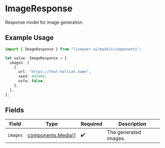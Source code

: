 # ImageResponse

Response model for image generation.

## Example Usage

```typescript
import { ImageResponse } from "livepeer-ai/models/components";

let value: ImageResponse = {
  images: [
    {
      url: "https://that-hellcat.name",
      seed: 645894,
      nsfw: false,
    },
  ],
};
```

## Fields

| Field                                                  | Type                                                   | Required                                               | Description                                            |
| ------------------------------------------------------ | ------------------------------------------------------ | ------------------------------------------------------ | ------------------------------------------------------ |
| `images`                                               | [components.Media](../../models/components/media.md)[] | :heavy_check_mark:                                     | The generated images.                                  |